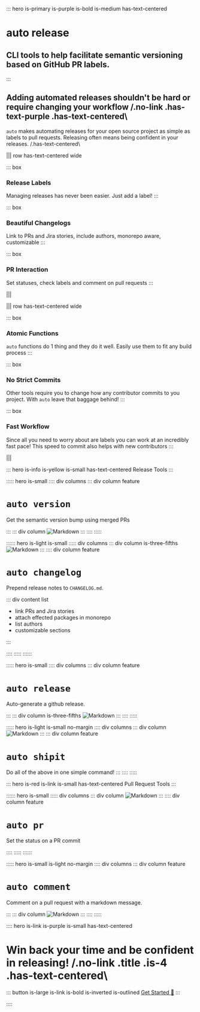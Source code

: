 ::: hero is-primary is-purple is-bold is-medium has-text-centered

# auto release

## CLI tools to help facilitate semantic versioning based on GitHub PR labels.

:::

## Adding automated releases shouldn't be hard or require changing your workflow /.no-link .has-text-purple .has-text-centered\

`auto` makes automating releases for your open source project as simple as labels to pull requests. Releasing often means being confident in your releases. /.has-text-centered\

||| row has-text-centered wide

::: box

### Release Labels

Managing releases has never been easier. Just add a label!
:::

::: box

### Beautiful Changelogs

Link to PRs and Jira stories, include authors, monorepo aware, customizable
:::

::: box

### PR Interaction

Set statuses, check labels and comment on pull requests
:::

|||

||| row has-text-centered wide

::: box

### Atomic Functions

`auto` functions do 1 thing and they do it well. Easily use them to fit any build process
:::

::: box

### No Strict Commits

Other tools require you to change how any contributor commits to you project. With `auto` leave that baggage behind!
:::

::: box

### Fast Workflow

Since all you need to worry about are labels you can work at an incredibly fast pace! This speed to commit also helps with new contributors
:::

|||

::: hero is-info is-yellow is-small has-text-centered
Release Tools
:::

::::: hero is-small
:::: div columns
::: div column feature

# `auto version`

Get the semantic version bump using merged PRs

:::
::: div column
![Markdown](images/version.png)
:::
::::
:::::

:::::: hero is-light is-small
::::: div columns
::: div column is-three-fifths
![Markdown](images/changelog.png)
:::
:::: div column feature

# `auto changelog`

Prepend release notes to `CHANGELOG.md`.

::: div content list

- link PRs and Jira stories
- attach effected packages in monorepo
- list authors
- customizable sections

:::

::::
:::::
::::::

::::: hero is-small
:::: div columns
::: div column feature

# `auto release`

Auto-generate a github release.

:::
::: div column is-three-fifths
![Markdown](images/release.png)
:::
::::
:::::

::::: hero is-light is-small no-margin
:::: div columns
::: div column
![Markdown](images/shipit.png)
:::
::: div column feature

# `auto shipit`

Do all of the above in one simple command!
:::
::::
:::::

::: hero is-red is-link is-small has-text-centered
Pull Request Tools
:::

:::::: hero is-small
::::: div columns
::: div column
![Markdown](images/pr.png)
:::
:::: div column feature

# `auto pr`

Set the status on a PR commit

::::
:::::
::::::

::::: hero is-small is-light no-margin
:::: div columns
::: div column feature

# `auto comment`

Comment on a pull request with a markdown message.

:::
::: div column
![Markdown](images/comment.png)
:::
::::
:::::

:::: hero is-link is-purple is-small has-text-centered

# Win back your time and be confident in releasing! /.no-link .title .is-4 .has-text-centered\

::: button is-large is-link is-bold is-inverted is-outlined
[Get Started :tada:](pages/GettingStarted.md)
:::

::::
